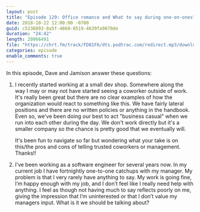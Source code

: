 ```yaml
---
layout: post
title: "Episode 129: Office romance and What to say during one-on-ones"
date: 2018-10-22 12:00:00 -0700
guid: c5236893-8a5f-4860-8519-4639fa9678de
duration: "24:42"
length: 20966491
file: "https://chrt.fm/track/FD81F6/dts.podtrac.com/redirect.mp3/download.softskills.audio/sse-129.mp3"
categories: episode
enable_comments: true
---
```


In this episode, Dave and Jamison answer these questions:

1. I recently started working at a small dev shop. Somewhere along the way I may or may not have started seeing a coworker outside of work. It's really been great but there are no clear examples of how the organization would react to something like this. We have fairly lateral positions and there are no written policies or anything in the handbook. Even so, we've been doing our best to act "business casual" when we run into each other during the day. We don't work directly but it's a smaller company so the chance is pretty good that we eventually will.
   
   It's been fun to navigate so far but wondering what your take is on this/the pros and cons of telling trusted coworkers or management. Thanks!!


2. I’ve been working as a software engineer for several years now. In my current job I have fortnightly one-to-one catchups with my manager. My problem is that I very rarely have anything to say. My work is going fine, I’m happy enough with my job, and I don’t feel like I really need help with anything. I feel as though not having much to say reflects poorly on me, giving the impression that I’m uninterested or that I don’t value my managers input. What is it we should be talking about?
